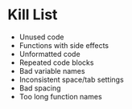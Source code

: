 Kill List
=========
* Unused code
* Functions with side effects
* Unformatted code
* Repeated code blocks
* Bad variable names
* Inconsistent space/tab settings
* Bad spacing
* Too long function names
